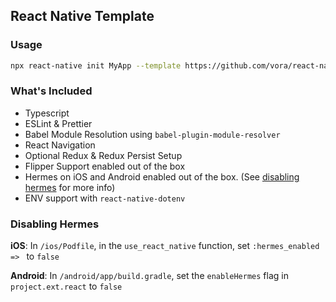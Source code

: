 ## React Native Template

### Usage

```bash
npx react-native init MyApp --template https://github.com/vora/react-native-template.git
```

### What's Included

- Typescript
- ESLint & Prettier
- Babel Module Resolution using `babel-plugin-module-resolver`
- React Navigation
- Optional Redux & Redux Persist Setup
- Flipper Support enabled out of the box
- Hermes on iOS and Android enabled out of the box. (See [disabling hermes](#disabling-hermes) for more info)
- ENV support with `react-native-dotenv`

### Disabling Hermes

**iOS**: In `/ios/Podfile`, in the `use_react_native` function, set `:hermes_enabled => ` to `false`

**Android**: In `/android/app/build.gradle`, set the `enableHermes` flag in `project.ext.react` to `false`

